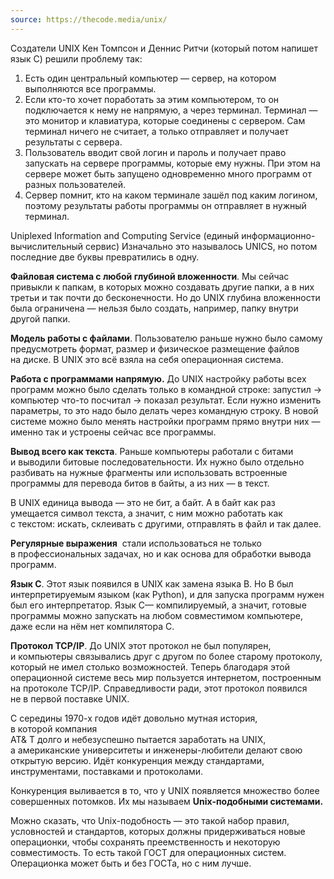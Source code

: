 ```yaml
---
source: https://thecode.media/unix/
---
```


Создатели UNIX Кен Томпсон и Деннис Ритчи (который потом напишет язык C) решили проблему так:
1.  Есть один центральный компьютер — сервер, на котором выполняются все программы.
2.  Если кто-то хочет поработать за этим компьютером, то он подключается к нему не напрямую, а через терминал. Терминал — это монитор и клавиатура, которые соединены с сервером. Сам терминал ничего не считает, а только отправляет и получает результаты с сервера.
3.  Пользователь вводит свой логин и пароль и получает право запускать на сервере программы, которые ему нужны. При этом на сервере может быть запущено одновременно много программ от разных пользователей.
4.  Сервер помнит, кто на каком терминале зашёл под каким логином, поэтому результаты работы программы он отправляет в нужный терминал.


Uniplexed Information and Computing Service (единый информационно-вычислительный сервис)
Изначально это называлось UNICS, но потом последние две буквы превратились в одну.

**Файловая система с любой глубиной вложенности**. Мы сейчас привыкли к папкам, в которых можно создавать другие папки, а в них третьи и так почти до бесконечности. Но до UNIX глубина вложенности была ограничена — нельзя было создать, например, папку внутри другой папки.

**Модель работы с файлами**. Пользователю раньше нужно было самому предусмотреть формат, размер и физическое размещение файлов на диске. В UNIX это всё взяла на себя операционная система.

**Работа с программами напрямую.** До UNIX настройку работы всех программ можно было сделать только в командной строке: запустил → компьютер что-то посчитал → показал результат. Если нужно изменить параметры, то это надо было делать через командную строку. В новой системе можно было менять настройки программ прямо внутри них — именно так и устроены сейчас все программы.

**Вывод всего как текста**. Раньше компьютеры работали с битами и выводили битовые последовательности. Их нужно было отдельно разбивать на нужные фрагменты или использовать встроенные программы для перевода битов в байты, а из них — в текст.

В UNIX единица вывода — это не бит, а байт. А в байт как раз умещается символ текста, а значит, с ним можно работать как с текстом: искать, склеивать с другими, отправлять в файл и так далее.

**Регулярные выражения**  стали использоваться не только в профессиональных задачах, но и как основа для обработки вывода программ.

**Язык C**. Этот язык появился в UNIX как замена языка B. Но B был интерпретируемым языком (как Python), и для запуска программ нужен был его интерпретатор. Язык C— компилируемый, а значит, готовые программы можно запускать на любом совместимом компьютере, даже если на нём нет компилятора C.

**Протокол TCP/IP**. До UNIX этот протокол не был популярен, и компьютеры связывались друг с другом по более старому протоколу, который не имел столько возможностей. Теперь благодаря этой операционной системе весь мир пользуется интернетом, построенным на протоколе TCP/IP. Справедливости ради, этот протокол появился не в первой поставке UNIX.

С середины 1970-х годов идёт довольно мутная история, в которой компания  
AT& T долго и небезуспешно пытается заработать на UNIX, а американские университеты и инженеры-любители делают свою открытую версию. Идёт конкуренция между стандартами, инструментами, поставками и протоколами.

Конкуренция выливается в то, что у UNIX появляется множество более совершенных потомков. Их мы называем **Unix-подобными системами.**

Можно сказать, что Unix-подобность — это такой набор правил, условностей и стандартов, которых должны придерживаться новые операционки, чтобы сохранять преемственность и некоторую совместимость. То есть такой ГОСТ для операционных систем. Операционка может быть и без ГОСТа, но с ним лучше.